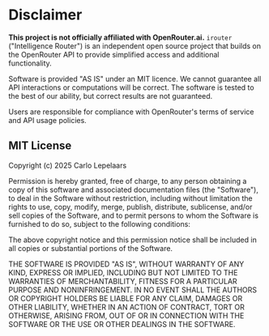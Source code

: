 # Disclaimer

**This project is not officially affiliated with OpenRouter.ai.** `irouter` ("Intelligence Router") is an independent open source project that builds on the OpenRouter API to provide simplified access and additional functionality.

Software is provided "AS IS" under an MIT licence. We cannot guarantee all API interactions or computations will be correct. The software is tested to the best of our ability, but correct results are not guaranteed.

Users are responsible for compliance with OpenRouter's terms of service and API usage policies.

## MIT License

Copyright (c) 2025 Carlo Lepelaars

Permission is hereby granted, free of charge, to any person obtaining a copy of this software and associated documentation files (the "Software"), to deal in the Software without restriction, including without limitation the rights to use, copy, modify, merge, publish, distribute, sublicense, and/or sell copies of the Software, and to permit persons to whom the Software is furnished to do so, subject to the following conditions:

The above copyright notice and this permission notice shall be included in all copies or substantial portions of the Software.

THE SOFTWARE IS PROVIDED "AS IS", WITHOUT WARRANTY OF ANY KIND, EXPRESS OR IMPLIED, INCLUDING BUT NOT LIMITED TO THE WARRANTIES OF MERCHANTABILITY, FITNESS FOR A PARTICULAR PURPOSE AND NONINFRINGEMENT. IN NO EVENT SHALL THE AUTHORS OR COPYRIGHT HOLDERS BE LIABLE FOR ANY CLAIM, DAMAGES OR OTHER LIABILITY, WHETHER IN AN ACTION OF CONTRACT, TORT OR OTHERWISE, ARISING FROM, OUT OF OR IN CONNECTION WITH THE SOFTWARE OR THE USE OR OTHER DEALINGS IN THE SOFTWARE.